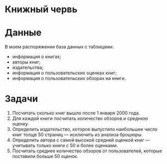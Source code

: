 # Книжный червь

# Данные
В моем распоряжении база данных с таблицами:
- информация о книгах;
- авторы книг;
- издательства;
- информация о пользовательских оценках книг;
- информация о пользовательских обзорах на книги.

# Задачи
1. Посчитать сколько книг вышло после 1 января 2000 года.
2. Для каждой книги посчитать количество обзоров и среднюю оценку.
3. Определить издательство, которое выпустило наибольшее число книг толще 50 страниц — исключить из анализа брошюры.
4. Определить автора с самой высокой средней оценкой книг — учитывать только книги с 50 и более оценками.
5. Посчитать среднее количество обзоров от пользователей, которые поставили больше 50 оценок.  
